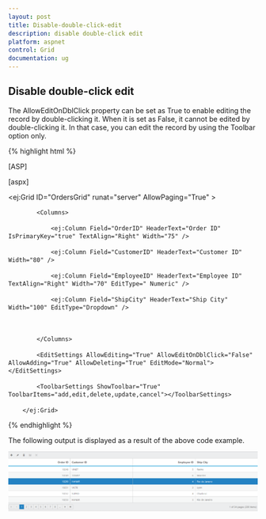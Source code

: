 ```yaml
---
layout: post
title: Disable-double-click-edit
description: disable double-click edit
platform: aspnet
control: Grid
documentation: ug
---
```


## Disable double-click edit

The AllowEditOnDblClick property can be set as True to enable editing the record by double-clicking it. When it is set as False, it cannot be edited by double-clicking it. In that case, you can edit the record by using the Toolbar option only.

{% highlight html %}

[ASP]

[aspx]

  <ej:Grid ID="OrdersGrid" runat="server" AllowPaging="True" >

<DataManager URL="http://mvc.syncfusion.com/Services/Northwnd.svc/Orders/" Offline="true"></DataManager>



            <Columns>

                <ej:Column Field="OrderID" HeaderText="Order ID" IsPrimaryKey="true" TextAlign="Right" Width="75" />

                <ej:Column Field="CustomerID" HeaderText="Customer ID" Width="80" />

                <ej:Column Field="EmployeeID" HeaderText="Employee ID" TextAlign="Right" Width="70" EditType=" Numeric" />

                <ej:Column Field="ShipCity" HeaderText="Ship City" Width="100" EditType="Dropdown" />



            </Columns>

            <EditSettings AllowEditing="True" AllowEditOnDblClick="False" AllowAdding="True" AllowDeleting="True" EditMode="Normal"></EditSettings>

            <ToolbarSettings ShowToolbar="True" ToolbarItems="add,edit,delete,update,cancel"></ToolbarSettings>

        </ej:Grid>




 {% endhighlight %}


The following output is displayed as a result of the above code example.

![](Disable-double-click-edit_images/Disable-double-click-edit_img1.png) 



